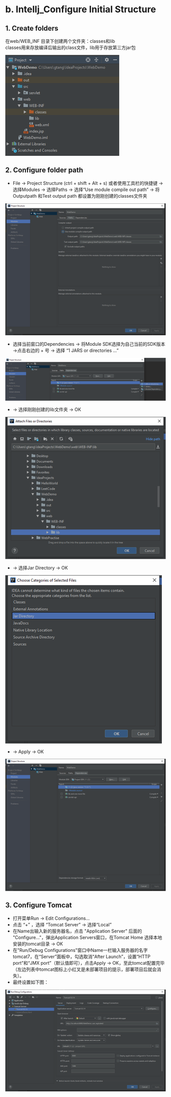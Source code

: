 # b. Intellj\_Configure Initial Structure

## 1. Create folders

在web/WEB\_INF 目录下创建两个文件夹：classes和lib  
classes用来存放编译后输出的class文件，lib用于存放第三方jar包

![](../../.gitbook/assets/image%20%286%29.png)

## 2. Configure folder path

* File -&gt; Project Structure \(ctrl + shift + Alt + s\) 或者使用工具栏的快捷键 -&gt; 选择Modules -&gt; 选择Paths -&gt; 选择“Use module compile out path” -&gt; 将Outputpath 和Test output path 都设置为刚刚创建的classes文件夹

![](../../.gitbook/assets/image%20%282%29.png)

*  选择当前窗口的Dependencies -&gt; 将Module SDK选择为自己当前的SDK版本 -&gt;点击右边的 + 号 -&gt; 选择 “1 JARS or directories ...”

![](../../.gitbook/assets/image%20%281%29.png)

*  -&gt; 选择刚刚创建的lib文件夹 -&gt; OK

![](../../.gitbook/assets/image%20%287%29.png)

*  -&gt; 选择Jar Directory -&gt; OK

![](../../.gitbook/assets/image%20%284%29.png)

*  -&gt; Apply -&gt; OK

![](../../.gitbook/assets/image%20%285%29.png)

## 3. Configure Tomcat

*  打开菜单Run -&gt; Edit Configurations...
*  点击 “+” ，选择 “Tomcat Server” -&gt; 选择“Local”
*  在Name出输入新的服务器名，点击 "Application Server" 后面的 "Configure..."，弹出Application Servers窗口，在Tomcat Home 选择本地安装的tomcat目录 -&gt; OK
*  在"Run/Debug Configurations"窗口中Name一栏输入服务器的名字tomcat7，在“Server”面板中，勾选取消“After Launch”，设置“HTTP port”和“JMX port”（默认值即可），点击Apply -&gt; OK，至此tomcat配置完毕（左边列表中tomcat图标上小红叉是未部署项目的提示，部署项目后就会消失）。
* 最终设置如下图：

![](../../.gitbook/assets/image%20%283%29.png)

